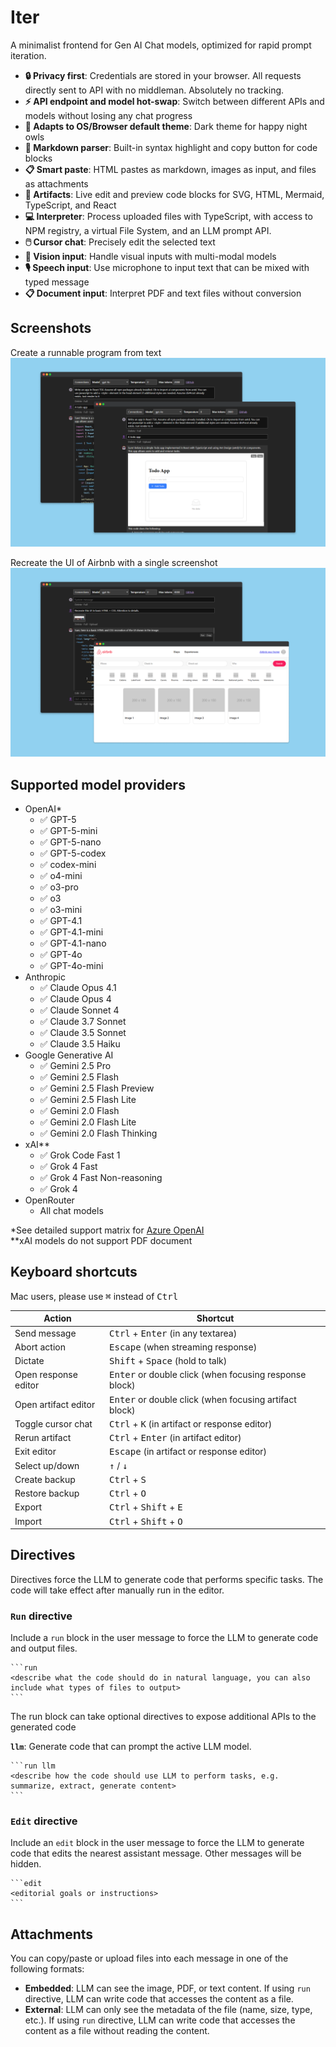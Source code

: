 # Iter

A minimalist frontend for Gen AI Chat models, optimized for rapid prompt iteration.

- **🔒 Privacy first**: Credentials are stored in your browser. All requests directly sent to API with no middleman. Absolutely no tracking.
- **⚡ API endpoint and model hot-swap**: Switch between different APIs and models without losing any chat progress
- **🦉 Adapts to OS/Browser default theme**: Dark theme for happy night owls
- **💅 Markdown parser**: Built-in syntax highlight and copy button for code blocks
- **📋 Smart paste**: HTML pastes as markdown, images as input, and files as attachments
- **🧭 Artifacts**: Live edit and preview code blocks for SVG, HTML, Mermaid, TypeScript, and React
- **💻 Interpreter**: Process uploaded files with TypeScript, with access to NPM registry, a virtual File System, and an LLM prompt API.
- **🖱️ Cursor chat**: Precisely edit the selected text
- **📸 Vision input**: Handle visual inputs with multi-modal models
- **🎙️ Speech input**: Use microphone to input text that can be mixed with typed message
- **📋 Document input**: Interpret PDF and text files without conversion

## Screenshots

Create a runnable program from text
![Two screenshots of the app, one showing gpt generated code for a todo app, another showing the todo app running live](./designs/screenshots/artifact.png)

Recreate the UI of Airbnb with a single screenshot
![Two screenshots of the app, one showing gpt generated code based on user uploaded screen, another showing the code running live](./designs/screenshots/vision.png)

## Supported model providers

- OpenAI\*
  - ✅ GPT-5
  - ✅ GPT-5-mini
  - ✅ GPT-5-nano
  - ✅ GPT-5-codex
  - ✅ codex-mini
  - ✅ o4-mini
  - ✅ o3-pro
  - ✅ o3
  - ✅ o3-mini
  - ✅ GPT-4.1
  - ✅ GPT-4.1-mini
  - ✅ GPT-4.1-nano
  - ✅ GPT-4o
  - ✅ GPT-4o-mini
- Anthropic
  - ✅ Claude Opus 4.1
  - ✅ Claude Opus 4
  - ✅ Claude Sonnet 4
  - ✅ Claude 3.7 Sonnet
  - ✅ Claude 3.5 Sonnet
  - ✅ Claude 3.5 Haiku
- Google Generative AI
  - ✅ Gemini 2.5 Pro
  - ✅ Gemini 2.5 Flash
  - ✅ Gemini 2.5 Flash Preview
  - ✅ Gemini 2.5 Flash Lite
  - ✅ Gemini 2.0 Flash
  - ✅ Gemini 2.0 Flash Lite
  - ✅ Gemini 2.0 Flash Thinking
- xAI\*\*
  - ✅ Grok Code Fast 1
  - ✅ Grok 4 Fast
  - ✅ Grok 4 Fast Non-reasoning
  - ✅ Grok 4
- OpenRouter
  - All chat models

\*See detailed support matrix for [Azure OpenAI](https://learn.microsoft.com/en-us/azure/ai-services/openai/how-to/responses?tabs=python-secure#responses-api)  
\*\*xAI models do not support PDF document

## Keyboard shortcuts

Mac users, please use <kbd>⌘</kbd> instead of <kbd>Ctrl</kbd>

| Action               | Shortcut                                                        |
| -------------------- | --------------------------------------------------------------- |
| Send message         | <kbd>Ctrl</kbd> + <kbd>Enter</kbd> (in any textarea)            |
| Abort action         | <kbd>Escape</kbd> (when streaming response)                     |
| Dictate              | <kbd>Shift</kbd> + <kbd>Space</kbd> (hold to talk)              |
| Open response editor | <kbd>Enter</kbd> or double click (when focusing response block) |
| Open artifact editor | <kbd>Enter</kbd> or double click (when focusing artifact block) |
| Toggle cursor chat   | <kbd>Ctrl</kbd> + <kbd>K</kbd> (in artifact or response editor) |
| Rerun artifact       | <kbd>Ctrl</kbd> + <kbd>Enter</kbd> (in artifact editor)         |
| Exit editor          | <kbd>Escape</kbd> (in artifact or response editor)              |
| Select up/down       | <kbd>↑</kbd> / <kbd>↓</kbd>                                     |
| Create backup        | <kbd>Ctrl</kbd> + <kbd>S</kbd>                                  |
| Restore backup       | <kbd>Ctrl</kbd> + <kbd>O</kbd>                                  |
| Export               | <kbd>Ctrl</kbd> + <kbd>Shift</kbd> + <kbd>E</kbd>               |
| Import               | <kbd>Ctrl</kbd> + <kbd>Shift</kbd> + <kbd>O</kbd>               |

## Directives

Directives force the LLM to generate code that performs specific tasks. The code will take effect after manually run in the editor.

### `Run` directive

Include a `run` block in the user message to force the LLM to generate code and output files.

````
```run
<describe what the code should do in natural language, you can also include what types of files to output>
```
````

The run block can take optional directives to expose additional APIs to the generated code

**`llm`**: Generate code that can prompt the active LLM model.

````
```run llm
<describe how the code should use LLM to perform tasks, e.g. summarize, extract, generate content>
```
````

### `Edit` directive

Include an `edit` block in the user message to force the LLM to generate code that edits the nearest assistant message. Other messages will be hidden.

````
```edit
<editorial goals or instructions>
```
````

## Attachments

You can copy/paste or upload files into each message in one of the following formats:

- **Embedded**: LLM can see the image, PDF, or text content. If using `run` directive, LLM can write code that accesses the content as a file.
- **External**: LLM can only see the metadata of the file (name, size, type, etc.). If using `run` directive, LLM can write code that accesses the content as a file without reading the content.
